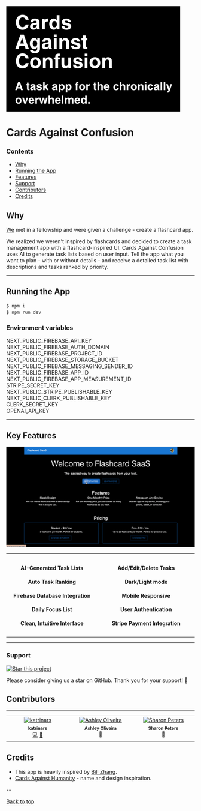 
<a href="https://localhost:3000/">
    <img src="flashcard-saas/static/headline.png" alt="Cards Against Confusion headline" align="center" />
</a>


 
# Cards Against Confusion

### Contents

- [Why](#why)
- [Running the App](#running-the-app)
- [Features](#key-features)
- [Support](#support)
- [Contributors](#contributors)
- [Credits](#credits)

## Why

[We](#contributors) met in a fellowship and were given a challenge - 
create a flashcard app.

We realized we weren't inspired by flashcards and decided to create 
a task management app with a flashcard-inspired UI. Cards Against Confusion 
uses AI to generate task lists based on user input. Tell the app what you want 
to plan - with or without details - and receive a detailed task list with 
descriptions and tasks ranked by priority.

---

## Running the App

```bash
$ npm i
$ npm run dev
```

### Environment variables

NEXT_PUBLIC_FIREBASE_API_KEY <br/>
NEXT_PUBLIC_FIREBASE_AUTH_DOMAIN <br/>
NEXT_PUBLIC_FIREBASE_PROJECT_ID <br/>
NEXT_PUBLIC_FIREBASE_STORAGE_BUCKET <br/>
NEXT_PUBLIC_FIREBASE_MESSAGING_SENDER_ID <br/>
NEXT_PUBLIC_FIREBASE_APP_ID <br/>
NEXT_PUBLIC_FIREBASE_APP_MEASUREMENT_ID <br/>
STRIPE_SECRET_KEY <br/>
NEXT_PUBLIC_STRIPE_PUBLISHABLE_KEY <br/>
NEXT_PUBLIC_CLERK_PUBLISHABLE_KEY <br/>
CLERK_SECRET_KEY <br/>
OPENAI_API_KEY 

---

## Key Features

![demo](flashcard-saas/static/demo.gif)

<table style="border-collapse: collapse; border: none;">
    <tr>
        <td style="padding: 10px;" align="center" width="350px">
            <div>
                <h4>AI-Generated Task Lists</h3>
                <h4>Auto Task Ranking</h3>
                <h4>Firebase Database Integration</h3>
                <h4>Daily Focus List</h3>
                <h4>Clean, Intuitive Interface</h3>
            </div>
        </td>
        <td style="border: none; padding: 10px;" align="center" width="350px">
            <div>
                <h4>Add/Edit/Delete Tasks </h3>
                <h4>Dark/Light mode  </h3>
                <h4>Mobile Responsive</h3>
                <h4>User Authentication</h3>
                <h4>Stripe Payment Integration</h3>
            </div>
        </td>
    </tr>
</table>

           


---

### Support
[![Star this project](https://img.shields.io/github/stars/zenml-io/zenml?style=social)](https://github.com/katrinars/flashcard-app/stargazers)

Please consider giving us a star on GitHub. Thank you for your support! 🌟


## Contributors

---
<!-- ALL-CONTRIBUTORS-LIST:START - Do not remove or modify this section -->
<!-- prettier-ignore-start -->
<!-- markdownlint-disable -->
<table>
  <tbody>
    <tr>
      <td align="center" valign="top" width="14.28%"><a href="https://github.com/katrinars"><img src="https://avatars.githubusercontent.com/u/135682193?v=4?s=100" width="100px;" alt="katrinars"/><br /><sub><b>katrinars</b></sub></a><br /><a href="https://github.com/katrinars/flashcard-app/commits?author=katrinars" title="Code">💻</a> <a href="https://github.com/katrinars/flashcard-app/commits?author=katrinars" title="Documentation">📖</a></td>
      <td align="center" valign="top" width="14.28%"><a href="https://github.com/xshlxy"><img src="https://avatars.githubusercontent.com/u/162643477?v=4?s=100" width="100px;" alt="Ashley Oliveira"/><br /><sub><b>Ashley Oliveira</b></sub></a><br /><a href="#design-xshlxy" title="Design">🎨</a></td>
      <td align="center" valign="top" width="14.28%"><a href="https://www.linkedin.com/in/sharon-peters-60a840191/?trk=eml-jobs_jymbii_digest-header-0-profile_glimmer"><img src="https://avatars.githubusercontent.com/u/166366158?v=4?s=100" width="100px;" alt="Sharon Peters"/><br /><sub><b>Sharon Peters</b></sub></a><br /><a href="#ideas-majesticace" title="Ideas, Planning, & Feedback">🤔</a></td>
    </tr>
  </tbody>
</table>

<!-- markdownlint-restore -->
<!-- prettier-ignore-end -->

<!-- ALL-CONTRIBUTORS-LIST:END -->

## Credits

- This app is heavily inspired by [Bill Zhang](https://medium.com/@billzhangsc/creating-a-flashcard-saas-with-openai-and-stripe-7896ddea1dbb).
- [Cards Against Humanity](https://www.cardsagainsthumanity.com/) - name and design inspiration.

--

[Back to top](#cards-against-confusion)
